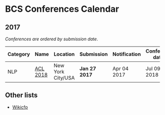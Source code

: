 # BCS Conferences Calendar

## 2017

_Conferences are ordered by submission date_.

| Category  |  Name   |  Location	   | Submission |  Notification   | Conference dates |
| --- | --- | --- | --- | --- | --- |
| NLP |[ACL 2018](http://acl2018.org/)|New York City/USA|**Jan 27 2017**|Apr 04 2017|Jul 09 2018|

## Other lists

- [Wikicfp](http://wikicfp.com)



